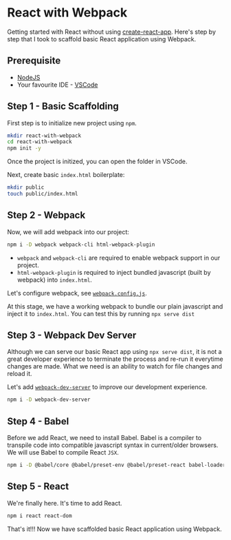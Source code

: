 # React with Webpack

Getting started with React without using [create-react-app](https://reactjs.org/docs/create-a-new-react-app.html). Here's step by step that I took to scaffold basic React application using Webpack.

## Prerequisite

- [NodeJS](https://nodejs.org/en/download/)
- Your favourite IDE - [VSCode](https://code.visualstudio.com/download)

## Step 1 - Basic Scaffolding

First step is to initialize new project using `npm`.

```sh
mkdir react-with-webpack
cd react-with-webpack
npm init -y
```

Once the project is initized, you can open the folder in VSCode.

Next, create basic `index.html` boilerplate:

```sh
mkdir public
touch public/index.html
```

## Step 2 - Webpack

Now, we will add webpack into our project:

```sh
npm i -D webpack webpack-cli html-webpack-plugin
```

- `webpack` and `webpack-cli` are required to enable webpack support in our project.
- `html-webpack-plugin` is required to inject bundled javascript (built by webpack) into `index.html`.

Let's configure webpack, see [`webpack.config.js`](./webpack.config.js).

At this stage, we have a working webpack to bundle our plain javascript and inject it to `index.html`. You can test this by running `npx serve dist`

## Step 3 - Webpack Dev Server

Although we can serve our basic React app using `npx serve dist`, it is not a great developer experience to terminate the process and re-run it everytime changes are made. What we need is an ability to watch for file changes and reload it.

Let's add [`webpack-dev-server`](https://webpack.js.org/configuration/dev-server/) to improve our development experience.

```sh
npm i -D webpack-dev-server
```

## Step 4 - Babel

Before we add React, we need to install Babel. Babel is a compiler to transpile code into compatible javascript syntax in current/older browsers. We will use Babel to compile React `JSX`.

```sh
npm i -D @babel/core @babel/preset-env @babel/preset-react babel-loader
```

## Step 5 - React

We're finally here. It's time to add React.

```sh
npm i react react-dom
```

That's it!!! Now we have scaffolded basic React application using Webpack.
